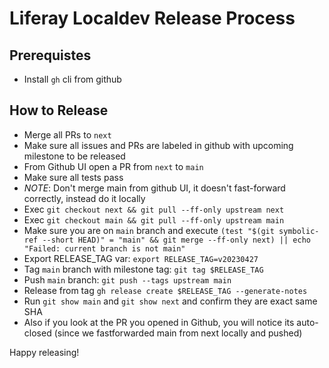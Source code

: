 # Liferay Localdev Release Process

## Prerequistes

- Install `gh` cli from github

## How to Release

- Merge all PRs to `next`
- Make sure all issues and PRs are labeled in github with upcoming milestone to be released
- From Github UI open a PR from `next` to `main`
- Make sure all tests pass
- *NOTE*: Don't merge main from github UI, it doesn't fast-forward correctly, instead do it locally
- Exec `git checkout next && git pull --ff-only upstream next`
- Exec `git checkout main && git pull --ff-only upstream main`
- Make sure you are on `main` branch and execute `(test "$(git symbolic-ref --short HEAD)" = "main" && git merge --ff-only next) || echo "Failed: current branch is not main"`
- Export RELEASE_TAG var: `export RELEASE_TAG=v20230427`
- Tag `main` branch with milestone tag: `git tag $RELEASE_TAG`
- Push `main` branch: `git push --tags upstream main`
- Release from tag `gh release create $RELEASE_TAG --generate-notes`
- Run `git show main` and `git show next` and confirm they are exact same SHA
- Also if you look at the PR you opened in Github, you will notice its auto-closed (since we fastforwarded main from next locally and pushed)

Happy releasing!